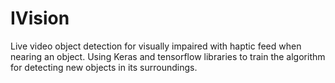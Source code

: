 # IVision
Live video object detection for visually impaired with haptic feed when nearing an object. 
Using Keras and tensorflow libraries to train the algorithm for detecting new objects in its surroundings.
